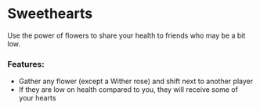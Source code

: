 # Sweethearts <!--$headerTitle--><!--$pmc:delete-->

Use the power of flowers to share your health to friends who may be a bit low. <!--$pmc:headerSize-->

### Features:
- Gather any flower (except a Wither rose) and shift next to another player
- If they are low on health compared to you, they will receive some of your hearts
